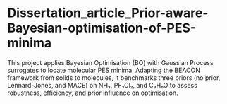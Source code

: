 # Dissertation_article_Prior-aware-Bayesian-optimisation-of-PES-minima
This project applies Bayesian Optimisation (BO) with Gaussian Process surrogates to locate molecular PES minima. Adapting the BEACON framework from solids to molecules, it benchmarks three priors (no prior, Lennard-Jones, and MACE) on NH₃, PF₃Cl₂, and C₃H₆O to assess robustness, efficiency, and prior influence on optimisation.
